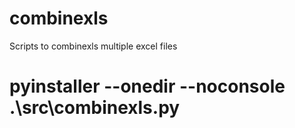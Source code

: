 # combinexls
Scripts to combinexls multiple excel files
# pyinstaller --onedir --noconsole .\src\combinexls.py